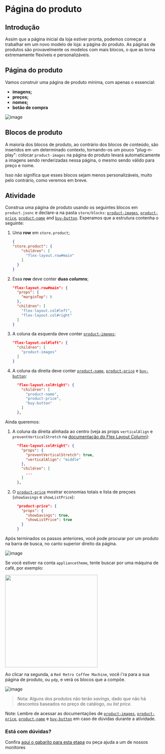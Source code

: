   # Página do produto

## Introdução

Assim que a página inicial da loja estiver pronta, podemos começar a trabalhar em um novo modelo de loja: a página do produto. As páginas de produtos são provavelmente os modelos com mais blocos, o que as torna extremamente flexíveis e personalizáveis.

## Página do produto

Vamos construir uma página de produto mínima, com apenas o essencial:

- **imagens;**
- **preços;**
- **nomes;**
- **botão de compra**

![image](https://user-images.githubusercontent.com/18701182/69375575-6b632780-0c87-11ea-85d2-41e1e858a33e.png)

## Blocos de produto

A maioria dos blocos de produto, ao contrário dos blocos de conteúdo, são inseridos em um determinado contexto, tornando-os um pouco "plug-n-play": colocar `product-images` na página do produto levará automaticamente a imagens sendo renderizadas nessa página, o mesmo sendo válido para preço e nome.

Isso não significa que esses blocos sejam menos personalizáveis, muito pelo contrário, como veremos em breve.

## Atividade

Construa uma página de produto usando os seguintes blocos em `product.jsonc` e declare-a na pasta `store/blocks`: [`product-images`](https://developers.vtex.com/docs/vtex-store-components-productimages), [`product-price`](https://developers.vtex.com/docs/vtex-product-price#product-price), [`product-name`](https://developers.vtex.com/docs/vtex-store-components-productname) and [`buy-button`](https://developers.vtex.com/docs/vtex-store-components-buybutton). Esperamos que a estrutura contenha o seguinte:

1. Uma **row** em `store.product`;

    ```json
    {
    "store.product": {
        "children": [
          "flex-layout.row#main"
        ]
      }
    }
    ```

2. Essa **row** deve conter **duas *columns***;

    ```json
    "flex-layout.row#main": { 
      "props": { 
        "marginTop": 6
      },
      "children": [
        "flex-layout.col#left",
        "flex-layout.col#right"
      ]
    }
    ```

3. A coluna da esquerda deve conter [`product-images`](https://developers.vtex.com/docs/vtex-store-components-productimages);

    ```json
    "flex-layout.col#left": {
      "children": [
        "product-images"
      ]
    }
    ```

4. A coluna da direita deve conter [`product-name`](https://developers.vtex.com/docs/vtex-store-components-productname), [`product-price`](https://developers.vtex.com/docs/vtex-product-price#product-price) e [`buy-button`](https://developers.vtex.com/docs/vtex-store-components-buybutton):

    ```json
      "flex-layout.col#right": {    
        "children": [
          "product-name",
          "product-price",
          "buy-button"
        ]
      },
    ```

Ainda queremos:

1. A coluna da direita alinhada ao centro (veja as props `verticalAlign` e `preventVerticalStretch` na [documentação do Flex Layout Column](https://developers.vtex.com/docs/vtex-flex-layout#flex-layoutcol)):

    ```json
      "flex-layout.col#right": {    
        "props": {
          "preventVerticalStretch": true,
          "verticalAlign": "middle"
        },
        "children": [
          ...
        ]
      },
    ```

2. O [`product-price`](https://developers.vtex.com/docs/vtex-product-price#configuration) mostrar economias totais e lista de preçoes (`showSavings` e `showListPrice`):

    ```json
      "product-price": {
        "props": {
          "showSavings": true,
          "showListPrice": true
        }
      }
    ```

Após terminados os passos anteriores, você pode procurar por um produto na barra de busca, no canto superior direito da página.

![image](https://user-images.githubusercontent.com/19495917/90903507-682ad280-e3a4-11ea-9781-77a9b111218b.png)

Se você estiver na conta `appliancetheme`, tente buscar por uma máquina de café, por exemplo:

<img src="https://user-images.githubusercontent.com/19495917/90903699-b049f500-e3a4-11ea-9e3e-6ad5f6a41333.png" height=300px>

Ao clicar na segunda, a `Red Retro Coffee Machine`, você i'ra para a sua página de produto, ou `pdp`, e verá os blocos que a compõe.

![image](https://user-images.githubusercontent.com/19495917/90905481-9f9a7e80-e3a6-11ea-99c4-6a546e0000a3.png)

> Nota: Alguns dos produtos não terão _savings_, dado que não há descontos baseados no preço de catálogo, ou _list price_.

Note: Lembre de acessar as documentações de [`product-images`](https://developers.vtex.com/docs/vtex-store-components-productimages), [`product-price`](https://developers.vtex.com/docs/vtex-product-price#product-price), [`product-name`](https://developers.vtex.com/docs/vtex-store-components-productname) e [`buy-button`](https://developers.vtex.com/docs/vtex-store-components-buybutton) em caso de dúvidas durante a atividade. 


  ### Está com dúvidas?

  Confira [aqui o gabarito para esta etapa](https://vtex-enterprise-group.readme.io/learning/docs/course-basic-blocks-step04pdp-answersheet) ou peça ajuda a um de nossos monitores